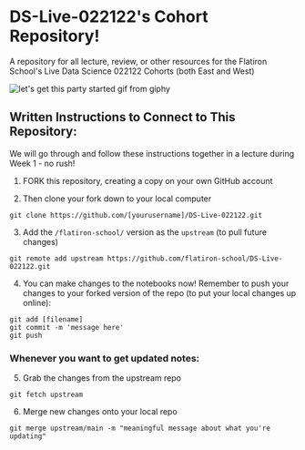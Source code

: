 # DS-Live-022122's Cohort Repository!

A repository for all lecture, review, or other resources for the Flatiron School's Live Data Science 022122 Cohorts (both East and West)

![let's get this party started gif from giphy](https://media.giphy.com/media/ruZUWO7jRWEwTM9BhR/giphy.gif)

## Written Instructions to Connect to This Repository:

We will go through and follow these instructions together in a lecture during Week 1 - no rush! 

1. FORK this repository, creating a copy on your own GitHub account

2. Then clone your fork down to your local computer
```
git clone https://github.com/[yourusername]/DS-Live-022122.git
```

3. Add the `/flatiron-school/` version as the `upstream` (to pull future changes)
```
git remote add upstream https://github.com/flatiron-school/DS-Live-022122.git
```

4. You can make changes to the notebooks now! Remember to push your changes to your forked version of the repo (to put your local changes up online):
```
git add [filename]
git commit -m 'message here'
git push
```

### Whenever you want to get updated notes:

5. Grab the changes from the upstream repo
```
git fetch upstream
```

6. Merge new changes onto your local repo
```
git merge upstream/main -m "meaningful message about what you're updating"
```